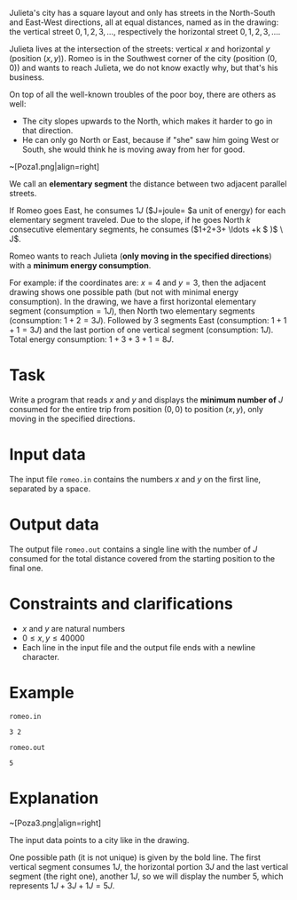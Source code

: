 Julieta's city has a square layout and only has streets in the North-South and East-West directions, all at equal distances, named as in the drawing: the vertical street $0, 1, 2, 3, \dots$, respectively the horizontal street $0, 1, 2, 3, \dots$.

Julieta lives at the intersection of the streets: vertical $x$ and horizontal $y$ (position $(x, y)$). Romeo is in the Southwest corner of the city (position $(0, 0)$) and wants to reach Julieta, we do not know exactly why, but that's his business.

On top of all the well-known troubles of the poor boy, there are others as well:

* The city slopes upwards to the North, which makes it harder to go in that direction.
* He can only go North or East, because if "she" saw him going West or South, she would think he is moving away from her for good.

~[Poza1.png|align=right]

We call an __elementary segment__ the distance between two adjacent parallel streets.

If Romeo goes East, he consumes $1J$ ($J=joule= $a unit of energy) for each elementary segment traveled. Due to the slope, if he goes North $k$ consecutive elementary segments, he consumes ($1+2+3+ \ldots +k $ )$ \ J$.

Romeo wants to reach Julieta (__only moving in the specified directions__) with a __minimum energy consumption__.

For example: if the coordinates are: $x=4$ and $y=3$, then the adjacent drawing shows one possible path (but not with minimal energy consumption). In the drawing, we have a first horizontal elementary segment (consumption$=1J$), then North two elementary segments (consumption: $1+2 = 3J$). Followed by $3$ segments East (consumption: $1+1+1 = 3J$) and the last portion of one vertical segment (consumption: $1J$). Total energy consumption: $1+3+3+1=8J$.

# Task

Write a program that reads $x$ and $y$ and displays the __minimum number of__ $J$ consumed for the entire trip from position $(0, 0)$ to position $(x, y)$, only moving in the specified directions.

# Input data

The input file `romeo.in` contains the numbers $x$ and $y$ on the first line, separated by a space.

# Output data

The output file `romeo.out` contains a single line with the number of $J$ consumed for the total distance covered from the starting position to the final one.

# Constraints and clarifications

* $x$ and $y$ are natural numbers
* $0 \leq x, y \leq 40 000$
* Each line in the input file and the output file ends with a newline character.

# Example

`romeo.in`
```
3 2
```

`romeo.out`
```
5
```

# Explanation

~[Poza3.png|align=right]

The input data points to a city like in the drawing. 

One possible path (it is not unique) is given by the bold line. The first vertical segment consumes $1J$, the horizontal portion $3J$ and the last vertical segment (the right one), another $1J$, so we will display the number $5$, which represents $1J+3J+1J=5J$.